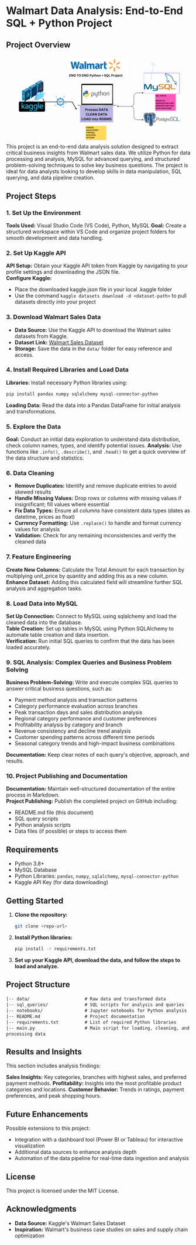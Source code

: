 # Walmart Data Analysis: End-to-End SQL + Python Project

## Project Overview
![Project Pipeline](https://github.com/Amina-Afreen-M/walmart_sales_analysis/blob/main/walmart_project_pipeline.png)
This project is an end-to-end data analysis solution designed to extract critical business insights from Walmart sales data. We utilize Python for data processing and analysis, MySQL for advanced querying, and structured problem-solving techniques to solve key business questions. The project is ideal for data analysts looking to develop skills in data manipulation, SQL querying, and data pipeline creation.

## Project Steps

### 1. Set Up the Environment
**Tools Used:** Visual Studio Code (VS Code), Python, MySQL
**Goal:** Create a structured workspace within VS Code and organize project folders for smooth development and data handling.

### 2. Set Up Kaggle API
**API Setup:** Obtain your Kaggle API token from Kaggle by navigating to your profile settings and downloading the JSON file.  
**Configure Kaggle:**
- Place the downloaded kaggle.json file in your local .kaggle folder
- Use the command `kaggle datasets download -d <dataset-path>` to pull datasets directly into your project

### 3. **Download Walmart Sales Data**
   - **Data Source:** Use the Kaggle API to download the Walmart sales datasets from Kaggle.
   - **Dataset Link:** [Walmart Sales Dataset](https://www.kaggle.com/datasets/walmart-sales)
   - **Storage:** Save the data in the `data/` folder for easy reference and access.

### 4. Install Required Libraries and Load Data
**Libraries:** Install necessary Python libraries using:
```bash
pip install pandas numpy sqlalchemy mysql-connector-python
```
**Loading Data:** Read the data into a Pandas DataFrame for initial analysis and transformations.

### 5. Explore the Data
**Goal:** Conduct an initial data exploration to understand data distribution, check column names, types, and identify potential issues.
**Analysis:** Use functions like `.info()`, `.describe()`, and `.head()` to get a quick overview of the data structure and statistics.

### 6. Data Cleaning
- **Remove Duplicates:** Identify and remove duplicate entries to avoid skewed results
- **Handle Missing Values:** Drop rows or columns with missing values if insignificant; fill values where essential
- **Fix Data Types:** Ensure all columns have consistent data types (dates as datetime, prices as float)
- **Currency Formatting:** Use `.replace()` to handle and format currency values for analysis
- **Validation:** Check for any remaining inconsistencies and verify the cleaned data

### 7. Feature Engineering
**Create New Columns:** Calculate the Total Amount for each transaction by multiplying unit_price by quantity and adding this as a new column.  
**Enhance Dataset:** Adding this calculated field will streamline further SQL analysis and aggregation tasks.

### 8. Load Data into MySQL
**Set Up Connection:** Connect to MySQL using sqlalchemy and load the cleaned data into the database.  
**Table Creation:** Set up tables in MySQL using Python SQLAlchemy to automate table creation and data insertion.  
**Verification:** Run initial SQL queries to confirm that the data has been loaded accurately.

### 9. SQL Analysis: Complex Queries and Business Problem Solving
**Business Problem-Solving:** Write and execute complex SQL queries to answer critical business questions, such as:
- Payment method analysis and transaction patterns
- Category performance evaluation across branches
- Peak transaction days and sales distribution analysis
- Regional category performance and customer preferences
- Profitability analysis by category and branch
- Revenue consistency and decline trend analysis
- Customer spending patterns across different time periods
- Seasonal category trends and high-impact business combinations

**Documentation:** Keep clear notes of each query's objective, approach, and results.

### 10. Project Publishing and Documentation
**Documentation:** Maintain well-structured documentation of the entire process in Markdown.  
**Project Publishing:** Publish the completed project on GitHub including:
- README.md file (this document)
- SQL query scripts  
- Python analysis scripts
- Data files (if possible) or steps to access them

## Requirements

- Python 3.8+
- MySQL Database
- Python Libraries: `pandas`, `numpy`, `sqlalchemy`, `mysql-connector-python`
- Kaggle API Key (for data downloading)

## Getting Started

1. **Clone the repository:**
   ```bash
   git clone <repo-url>
   ```

2. **Install Python libraries:**
   ```bash
   pip install -r requirements.txt
   ```

3. **Set up your Kaggle API, download the data, and follow the steps to load and analyze.**

## Project Structure

```
|-- data/                     # Raw data and transformed data
|-- sql_queries/              # SQL scripts for analysis and queries
|-- notebooks/                # Jupyter notebooks for Python analysis  
|-- README.md                 # Project documentation
|-- requirements.txt          # List of required Python libraries
|-- main.py                   # Main script for loading, cleaning, and processing data
```

## Results and Insights

This section includes analysis findings:

**Sales Insights:** Key categories, branches with highest sales, and preferred payment methods.
**Profitability:** Insights into the most profitable product categories and locations.
**Customer Behavior:** Trends in ratings, payment preferences, and peak shopping hours.

## Future Enhancements

Possible extensions to this project:
- Integration with a dashboard tool (Power BI or Tableau) for interactive visualization
- Additional data sources to enhance analysis depth
- Automation of the data pipeline for real-time data ingestion and analysis

## License

This project is licensed under the MIT License.

## Acknowledgments

- **Data Source:** Kaggle's Walmart Sales Dataset
- **Inspiration:** Walmart's business case studies on sales and supply chain optimization
